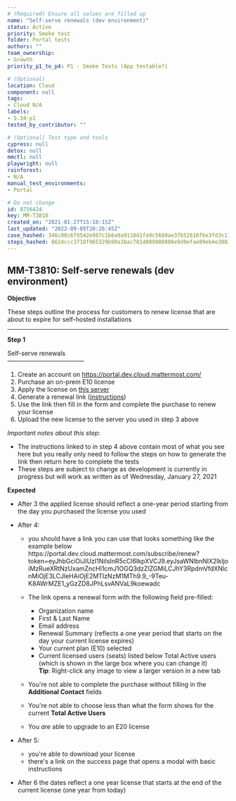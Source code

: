 ```yaml
---
# (Required) Ensure all values are filled up
name: "Self-serve renewals (dev environment)"
status: Active
priority: Smoke test
folder: Portal tests
authors: ""
team_ownership:
- Growth
priority_p1_to_p4: P1 - Smoke Tests (App testable?)

# (Optional)
location: Cloud
component: null
tags:
- Cloud N/A
labels:
- 5.34-p1
tested_by_contributor: ""

# (Optional) Test type and tools
cypress: null
detox: null
mmctl: null
playwright: null
rainforest:
- N/A
manual_test_environments:
- Portal

# Do not change
id: 8756424
key: MM-T3810
created_on: "2021-01-27T15:10:15Z"
last_updated: "2022-09-09T20:26:45Z"
case_hashed: 346c00c6f9542e987c1b6a9a9118d1fa9c5680ae37b52610f6e3fd3c17159d1c64b8799d102b693880a8a52d4d6c5f21
steps_hashed: 8624ccc3718f965329b98a3bac7814089908880e9d9efae89eb4e308301a67ec93e66daa7ca9d924f354567f60ef18d2
---
```


<!-- (Auto-generated) Based on frontmatter's "key" and "name" -->

## MM-T3810: Self-serve renewals (dev environment)

**Objective**

These steps outline the process for customers to renew license that are about to expire for self-hosted installations

---

**Step 1**

Self-serve renewals\
–––––––––––––––––––––––––

1. Create an account on <https://portal.dev.cloud.mattermost.com/>
2. Purchase an on-prem E10 license
3. Apply the license on [this server](https://mattermost-server-pr-16778.test.mattermost.cloud/)
4. Generate a renewal link ([instructions](https://docs.google.com/document/d/1yOh7hFZRRliKClz7bVo0XJG9gm7C7NRcIwkLt2mAB2k/edit?usp=sharing))
5. Use the link then fill in the form and complete the purchase to renew your license
6. Upload the new license to the server you used in step 3 above

_Important notes about this step:_

- The instructions linked to in step 4 above contain most of what you see here but you really only need to follow the steps on how to generate the link then return here to complete the tests
- These steps are subject to change as development is currently in progress but will work as written as of Wednesday, January 27, 2021

**Expected**

- After 3 the applied license should reflect a one-year period starting from the day you purchased the license you used

- After 4:

  - you should have a link you can use that looks something like the example below\
    https\://portal.dev.cloud.mattermost.com/subscribe/renew?token=eyJhbGciOiJIUzI1NiIsInR5cCI6IkpXVCJ9.eyJsaWNlbnNlX2lkIjoiMzRueXRtNzUxamZncHl1cmJ1OGQ3dzZlZGMiLCJhY3RpdmVfdXNlcnMiOjE3LCJleHAiOjE2MTIzNzM1MTh9.9\_-9Teu-K8AWrMZE1\_yGzZD8JPhLsvANVaL9koewadc

  - The link opens a renewal form with the following field pre-filled:

    - Organization name
    - First & Last Name
    - Email address
    - Renewal Summary (reflects a one year period that starts on the day your current license expires)
    - Your current plan (E10) selected
    - Current licensed users (seats) listed below Total Active users (which is shown in the large box where you can change it)\
      **Tip**: Right-click any image to view a larger version in a new tab

  - You're not able to complete the purchase without filling in the **Additional Contact** fields

  - You're not able to choose less than what the form shows for the current **Total Active Users**

  - You _are_ able to upgrade to an E20 license

- After 5:

  - you're able to download your license
  - there's a link on the success page that opens a modal with basic instructions

- After 6 the dates reflect a one year license that starts at the end of the current license (one year from today)
